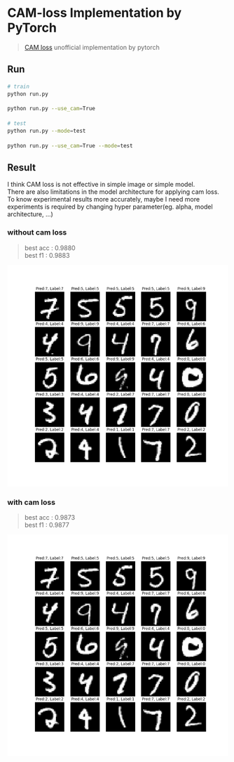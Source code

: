 # CAM-loss Implementation by PyTorch
> [CAM loss](https://arxiv.org/pdf/2109.01359.pdf) unofficial implementation by pytorch

## Run
```sh
# train
python run.py

python run.py --use_cam=True

# test
python run.py --mode=test

python run.py --use_cam=True --mode=test
```


## Result
I think CAM loss is not effective in simple image or simple model.<br/>
There are also limitations in the model architecture for applying cam loss.<br/>
To know experimental results more accurately, maybe I need more experiments is required by changing hyper parameter(eg. alpha, model architecture, ...)


### without cam loss
> best acc : 0.9880<br/>
> best f1 : 0.9883

<p align=center>
<img width=700 src="./log/2024-02-14,21:18:01/result_without_CAMloss.png"/>
</p>

### with cam loss
> best acc : 0.9873<br/>
> best f1 : 0.9877

<p align=center>
<img width=700 src="./log/2024-02-14,21:24:23/result_with_CAMloss.png"/>
</p>